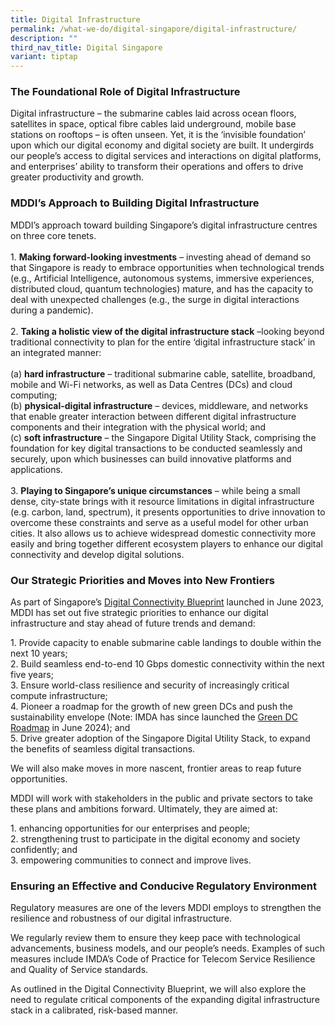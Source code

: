 ```yaml
---
title: Digital Infrastructure
permalink: /what-we-do/digital-singapore/digital-infrastructure/
description: ""
third_nav_title: Digital Singapore
variant: tiptap
---
```

<h3>The Foundational Role of Digital Infrastructure</h3>
<p>Digital infrastructure – the submarine cables laid across ocean floors,
satellites in space, optical fibre cables laid underground, mobile base
stations on rooftops – is often unseen. Yet, it is the ‘invisible foundation’
upon which our digital economy and digital society are built. It undergirds
our people’s access to digital services and interactions on digital platforms,
and enterprises’ ability to transform their operations and offers to drive
greater productivity and growth.</p>
<h3>MDDI’s Approach to Building Digital Infrastructure</h3>
<p>MDDI’s approach toward building Singapore’s digital infrastructure centres
on three core tenets.
<br>
<br>1. <strong>Making forward-looking investments</strong> – investing ahead
of demand so that Singapore is ready to embrace opportunities when technological
trends (e.g., Artificial Intelligence, autonomous systems, immersive experiences,
distributed cloud, quantum technologies) mature, and has the capacity to
deal with unexpected challenges (e.g., the surge in digital interactions
during a pandemic).
<br>
<br>2. <strong>Taking a holistic view of the digital infrastructure stack</strong> –looking
beyond traditional connectivity to plan for the entire ‘digital infrastructure
stack’ in an integrated manner:
<br>
<br>(a) <strong>hard infrastructure</strong> – traditional submarine cable,
satellite, broadband, mobile and Wi-Fi networks, as well as Data Centres
(DCs) and cloud computing;
<br>(b) <strong>physical-digital infrastructure</strong> – devices, middleware,
and networks that enable greater interaction between different digital
infrastructure components and their integration with the physical world;
and
<br>(c) <strong>soft infrastructure</strong> – the Singapore Digital Utility
Stack, comprising the foundation for key digital transactions to be conducted
seamlessly and securely, upon which businesses can build innovative platforms
and applications.
<br>
<br>3. <strong>Playing to Singapore’s unique circumstances</strong> – while
being a small dense, city-state brings with it resource limitations in
digital infrastructure (e.g. carbon, land, spectrum), it presents opportunities
to drive innovation to overcome these constraints and serve as a useful
model for other urban cities. It also allows us to achieve widespread domestic
connectivity more easily and bring together different ecosystem players
to enhance our digital connectivity and develop digital solutions.</p>
<h3>Our Strategic Priorities and Moves into New Frontiers</h3>
<p>As part of Singapore’s <a href="https://www.imda.gov.sg/how-we-can-help/digital-connectivity-blueprint" rel="noopener noreferrer nofollow" target="_blank">Digital Connectivity Blueprint</a> launched
in June 2023, MDDI has set out five strategic priorities to enhance our
digital infrastructure and stay ahead of future trends and demand:</p>
<p>1. Provide capacity to enable submarine cable landings to double within
the next 10 years;
<br>2. Build seamless end-to-end 10 Gbps domestic connectivity within the
next five years;
<br>3. Ensure world-class resilience and security of increasingly critical
compute infrastructure;
<br>4. Pioneer a roadmap for the growth of new green DCs and push the sustainability
envelope (Note: IMDA has since launched the <a href="https://www.imda.gov.sg/how-we-can-help/green-dc-roadmap" rel="noopener noreferrer nofollow" target="_blank">Green DC Roadmap</a> in
June 2024); and
<br>5. Drive greater adoption of the Singapore Digital Utility Stack, to expand
the benefits of seamless digital transactions.</p>
<p>We will also make moves in more nascent, frontier areas to reap future
opportunities.</p>
<p>MDDI will work with stakeholders in the public and private sectors to
take these plans and ambitions forward. Ultimately, they are aimed at:</p>
<p>1. enhancing opportunities for our enterprises and people;
<br>2. strengthening trust to participate in the digital economy and society
confidently; and
<br>3. empowering communities to connect and improve lives.</p>
<h3>Ensuring an Effective and Conducive Regulatory Environment</h3>
<p>Regulatory measures are one of the levers MDDI employs to strengthen the
resilience and robustness of our digital infrastructure.</p>
<p>We regularly review them to ensure they keep pace with technological advancements,
business models, and our people’s needs. Examples of such measures include
IMDA’s Code of Practice for Telecom Service Resilience and Quality of Service
standards.</p>
<p>As outlined in the Digital Connectivity Blueprint, we will also explore
the need to regulate critical components of the expanding digital infrastructure
stack in a calibrated, risk-based manner.</p>
<p></p>
<p></p>